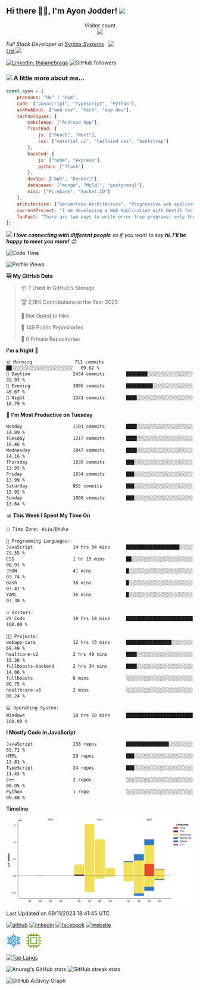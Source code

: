 
<h2>Hi there 👋🏻, I'm Ayon Jodder! <img src="https://media.giphy.com/media/12oufCB0MyZ1Go/giphy.gif" width="50"></h2>

<p align="center"> 
  Visitor count<br>
  <img src="https://profile-counter.glitch.me/AyonJD/count.svg" />
</p>

<img align='right' src="https://media.giphy.com/media/M9gbBd9nbDrOTu1Mqx/giphy.gif" width="230">
<p><em>Full Stack Developer at <a href="#">Syntax Systems Ltd.</a><img src="https://media.giphy.com/media/WUlplcMpOCEmTGBtBW/giphy.gif" width="30"> 
</em></p>

<!-- ![A MERN Stack Developer](https://raw.githubusercontent.com/AyonJD/AyonJD/main/cover.jpg) -->

[![Linkedin: thaianebraga](https://img.shields.io/badge/-ayon-blue?style=flat-square&logo=Linkedin&logoColor=white&link=https://www.linkedin.com/in/ayon-jodder/)](https://www.linkedin.com/in/ayon-jodder/)
![GitHub followers](https://img.shields.io/github/followers/AyonJD?label=Follow&style=social)

### <img src="https://media.giphy.com/media/VgCDAzcKvsR6OM0uWg/giphy.gif" width="50"> A little more about me... 

```javascript
const ayon = {
    pronouns: "He" | "Him",
    code: ["Javascript", "Typescript", "Python"],
    askMeAbout: ["web dev", "tech", "app dev"],
    technologies: {
        mobileApp: ["Android App"],
        frontEnd: {
            js: ["React", "Next"],
            css: ["material ui", "tailwind css", "bootstrap"]
        },
        backEnd: {
            js: ["node", "express"],
            python: ["flask"]
        },
        devOps: ["AWS", "Docker🐳"],
        databases: ["mongo", "MySql", "postgresql"],
        misc: ["Firebase", "Socket.IO"]
    },
    architecture: ["Serverless Architecture", "Progressive web applications", "Single page applications"],
    currentProject: "I am developing a Web Application with NextJS for Syntax Systems Ltd."
    funFact: "There are two ways to write error-free programs; only the third one works"
};
```
<img src="https://media.giphy.com/media/LnQjpWaON8nhr21vNW/giphy.gif" width="60"> <em><b>I love connecting with different people</b> so if you want to say <b>hi, I'll be happy to meet you more!</b> 😊</em>

<!--START_SECTION:waka-->
![Code Time](http://img.shields.io/badge/Code%20Time-696%20hrs-blue)

![Profile Views](http://img.shields.io/badge/Profile%20Views-0-blue)

**🐱 My GitHub Data** 

> 📦 ? Used in GitHub's Storage 
 > 
> 🏆 2,184 Contributions in the Year 2023
 > 
> 🚫 Not Opted to Hire
 > 
> 📜 149 Public Repositories 
 > 
> 🔑 0 Private Repositories 
 > 
**I'm a Night 🦉** 

```text
🌞 Morning                711 commits         ██░░░░░░░░░░░░░░░░░░░░░░░   09.62 % 
🌆 Daytime                2434 commits        ████████░░░░░░░░░░░░░░░░░   32.93 % 
🌃 Evening                3006 commits        ██████████░░░░░░░░░░░░░░░   40.67 % 
🌙 Night                  1241 commits        ████░░░░░░░░░░░░░░░░░░░░░   16.79 % 
```
📅 **I'm Most Productive on Tuesday** 

```text
Monday                   1101 commits        ████░░░░░░░░░░░░░░░░░░░░░   14.89 % 
Tuesday                  1217 commits        ████░░░░░░░░░░░░░░░░░░░░░   16.46 % 
Wednesday                1047 commits        ████░░░░░░░░░░░░░░░░░░░░░   14.16 % 
Thursday                 1030 commits        ███░░░░░░░░░░░░░░░░░░░░░░   13.93 % 
Friday                   1034 commits        ███░░░░░░░░░░░░░░░░░░░░░░   13.99 % 
Saturday                 955 commits         ███░░░░░░░░░░░░░░░░░░░░░░   12.92 % 
Sunday                   1008 commits        ███░░░░░░░░░░░░░░░░░░░░░░   13.64 % 
```


📊 **This Week I Spent My Time On** 

```text
🕑︎ Time Zone: Asia/Dhaka

💬 Programming Languages: 
JavaScript               14 hrs 34 mins      ████████████████████░░░░░   79.55 % 
CSS                      1 hr 15 mins        ██░░░░░░░░░░░░░░░░░░░░░░░   06.91 % 
JSON                     41 mins             █░░░░░░░░░░░░░░░░░░░░░░░░   03.74 % 
Bash                     38 mins             █░░░░░░░░░░░░░░░░░░░░░░░░   03.47 % 
YAML                     36 mins             █░░░░░░░░░░░░░░░░░░░░░░░░   03.30 % 

🔥 Editors: 
VS Code                  18 hrs 18 mins      █████████████████████████   100.00 % 

🐱‍💻 Projects: 
webapp-cura              12 hrs 43 mins      █████████████████░░░░░░░░   69.49 % 
healtcare-v2             2 hrs 49 mins       ████░░░░░░░░░░░░░░░░░░░░░   15.38 % 
fullboosts-backend       2 hrs 34 mins       ████░░░░░░░░░░░░░░░░░░░░░   14.08 % 
fullboosts               8 mins              ░░░░░░░░░░░░░░░░░░░░░░░░░   00.75 % 
healthcare-v3            2 mins              ░░░░░░░░░░░░░░░░░░░░░░░░░   00.24 % 

💻 Operating System: 
Windows                  18 hrs 18 mins      █████████████████████████   100.00 % 
```

**I Mostly Code in JavaScript** 

```text
JavaScript               138 repos           ████████████████░░░░░░░░░   65.71 % 
HTML                     29 repos            ███░░░░░░░░░░░░░░░░░░░░░░   13.81 % 
TypeScript               24 repos            ███░░░░░░░░░░░░░░░░░░░░░░   11.43 % 
C++                      2 repos             ░░░░░░░░░░░░░░░░░░░░░░░░░   00.95 % 
Python                   1 repo              ░░░░░░░░░░░░░░░░░░░░░░░░░   00.48 % 
```



**Timeline**

![Lines of Code chart](https://raw.githubusercontent.com/AyonJD/AyonJD/master/assets/bar_graph.png)


 Last Updated on 09/11/2023 18:41:45 UTC
<!--END_SECTION:waka-->


[<img src='https://cdn.jsdelivr.net/npm/simple-icons@3.0.1/icons/github.svg' alt='github' height='40'>](https://github.com/AyonJD)  [<img src='https://cdn.jsdelivr.net/npm/simple-icons@3.0.1/icons/linkedin.svg' alt='linkedin' height='40'>](https://www.linkedin.com/in/ayon-jodder/)  [<img src='https://cdn.jsdelivr.net/npm/simple-icons@3.0.1/icons/facebook.svg' alt='facebook' height='40'>](https://www.facebook.com/ayon.jodder.75)  [<img src='https://cdn.jsdelivr.net/npm/simple-icons@3.0.1/icons/icloud.svg' alt='website' height='40'>](https://ayon-jodder-portfolio.web.app/)  

<a href='https://archiveprogram.github.com/'><img src='https://raw.githubusercontent.com/acervenky/animated-github-badges/master/assets/acbadge.gif' width='40' height='40'></a> <a href='https://docs.github.com/en/developers'><img src='https://raw.githubusercontent.com/acervenky/animated-github-badges/master/assets/devbadge.gif' width='40' height='40'></a> 

[![Top Langs](https://github-readme-stats.vercel.app/api/top-langs/?username=AyonJD&theme=cobalt)](https://github.com/anuraghazra/github-readme-stats)

![Anurag's GitHub stats](https://github-readme-stats.vercel.app/api?username=AyonJD&show_icons=true&theme=cobalt) ![GitHub streak stats](https://github-readme-streak-stats.herokuapp.com/?user=AyonJD&theme=cobalt)  

![GitHub Activity Graph](https://activity-graph.herokuapp.com/graph?username=AyonJD&theme=cobalt)  




